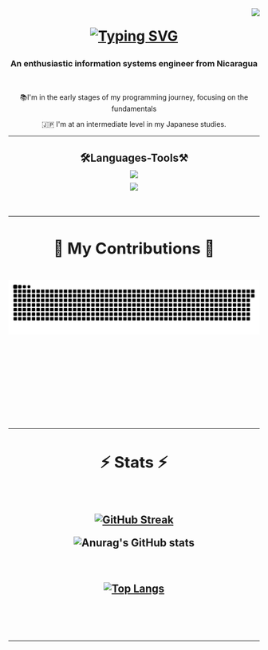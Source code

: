 <img align="right" src="https://visitor-badge.laobi.icu/badge?page_id=CamiloJSolis.CamiloJSolis" />

<h1 align="center">
  
<a href="https://git.io/typing-svg"><img src="https://readme-typing-svg.herokuapp.com?font=Noto+Sans+Japanese&pause=1000&background=FFFFFF00&center=true&vCenter=true&width=435&lines=Hi+There!+👋;+こんにちは！+👋;+I'm+Camilo+Solis!+;私はソリス・カミロです！" alt="Typing SVG" /> </a>

<h3 align="center">An enthusiastic information systems engineer from Nicaragua  </h3>

<br/>

<div align="center">
  
  📚I'm in the early stages of my programming journey, focusing on the fundamentals
  
  🇯🇵 I'm at an intermediate level in my Japanese studies.

</div>

<hr/>

<h2 align="center"> 🛠️Languages-Tools⚒️
<br/>
<div align="center">
  <a href="https://skillicons.dev">
    <img src="https://skillicons.dev/icons?i=c,java,py" /><br>
    <img src="https://skillicons.dev/icons?i=qt,mysql" />
  </a>
</div>

<br/>
<hr/>

<div align="center">
<h2> 🐍 My Contributions 🐍 <h2>

<div align="center">
 
  <img alt="snake eating my contributions" src="https://raw.githubusercontent.com/CamiloJSolis/CamiloJSolis/output/github-contribution-grid-snake.svg" />

  <br/><br/><br/>
</div>

<hr/>

<h2 align="center">⚡ Stats ⚡</h2>
<br>
<div align=center>
    
[![GitHub Streak](https://github-readme-streak-stats.herokuapp.com?user=CamiloJSolis&theme=neon&border=F4F302&stroke=F4F302&fire=E50914&dates=C299D3&ring=F4F302&sideNums=01F1D6&sideLabels=01F1D6&currStreakNum=01E7E7&currStreakLabel=01E7E7)](https://git.io/streak-stats)

![Anurag's GitHub stats](https://github-readme-stats.vercel.app/api?username=CamiloJSOlis&show_icons=true&theme=highcontrast&title_color=01E7E7&border_color=F4F302)
    
  <br/>

[![Top Langs](https://github-readme-stats.vercel.app/api/top-langs/?username=CamiloJSolis&theme=highcontrast&title_color=01E7E7&border_color=F4F302)](https://github.com/anuraghazra/github-readme-stats)

</div>

<br/><br/>
<hr/>

